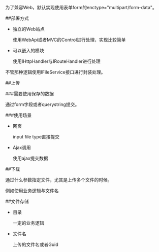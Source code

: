 ﻿
为了兼容Web，默认实现使用表单form的enctype="multipart/form-data"。

##部署方式

* 独立的Web站点

    使用WebApi或者MVC的Control进行处理，实现比较简单

* 可以嵌入的模块

    使用IHttpHandler与IRouteHandler进行处理

不管那种逻辑使用IFileService接口进行封装处理。

##上传

###需要使用保存的数据

通过form字段或者querystring提交。

###使用场景

* 网页

    input file type直接提交

* Ajax调用

    使用ajax提交数据

##下载

通过什么参数指定文件，尤其是上传多个文件的时候。

例如使用业务逻辑与文件名

##文件存储

* 目录
    
    一定的业务逻辑

* 文件名

    上传的文件名或者Guid

